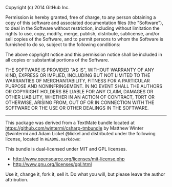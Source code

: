Copyright (c) 2014 GitHub Inc.

Permission is hereby granted, free of charge, to any person obtaining
a copy of this software and associated documentation files (the
"Software"), to deal in the Software without restriction, including
without limitation the rights to use, copy, modify, merge, publish,
distribute, sublicense, and/or sell copies of the Software, and to
permit persons to whom the Software is furnished to do so, subject to
the following conditions:

The above copyright notice and this permission notice shall be
included in all copies or substantial portions of the Software.

THE SOFTWARE IS PROVIDED "AS IS", WITHOUT WARRANTY OF ANY KIND,
EXPRESS OR IMPLIED, INCLUDING BUT NOT LIMITED TO THE WARRANTIES OF
MERCHANTABILITY, FITNESS FOR A PARTICULAR PURPOSE AND
NONINFRINGEMENT. IN NO EVENT SHALL THE AUTHORS OR COPYRIGHT HOLDERS BE
LIABLE FOR ANY CLAIM, DAMAGES OR OTHER LIABILITY, WHETHER IN AN ACTION
OF CONTRACT, TORT OR OTHERWISE, ARISING FROM, OUT OF OR IN CONNECTION
WITH THE SOFTWARE OR THE USE OR OTHER DEALINGS IN THE SOFTWARE.

--------------------------------------------------------------------

This package was derived from a TextMate bundle located at
https://github.com/wintermi/csharp-tmbundle by Matthew Winter @wintermi and
Adam Lickel @lickel and distributed under the following license, located in
`README.markdown`:

This bundle is dual-licensed under MIT and GPL licenses.

 - http://www.opensource.org/licenses/mit-license.php
 - http://www.gnu.org/licenses/gpl.html

Use it, change it, fork it, sell it. Do what you will, but please leave the
author attribution.
